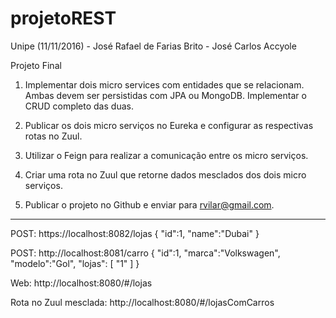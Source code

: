 # projetoREST
Unipe (11/11/2016) - José Rafael de Farias Brito - José Carlos Accyole

Projeto Final

1. Implementar dois micro services com entidades que se relacionam. Ambas devem ser persistidas com JPA ou MongoDB. Implementar o CRUD completo das duas.

2. Publicar os dois micro serviços no Eureka e configurar as respectivas rotas no Zuul.

3. Utilizar o Feign para realizar a comunicação entre os micro serviços.

4. Criar uma rota no Zuul que retorne dados mesclados dos dois micro serviços.

5. Publicar o projeto no Github e enviar para rvilar@gmail.com.

----

POST: 
https://localhost:8082/lojas
  {
    "id":1,
    "name":"Dubai"
  }

POST: 
http://localhost:8081/carro
  {
    "id":1,
    "marca":"Volkswagen",
    "modelo":"Gol",
     "lojas": [
          "1"
      ] 
  }

Web: 
http://localhost:8080/#/lojas

Rota no Zuul mesclada: 
http://localhost:8080/#/lojasComCarros

